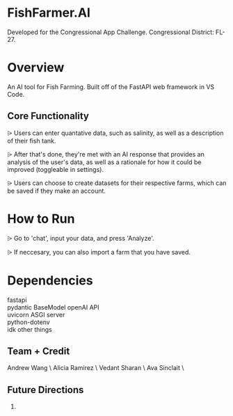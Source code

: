 # FishFarmer.AI
Developed for the Congressional App Challenge. Congressional District: FL-27. 
# Overview
An AI tool for Fish Farming. Built off of the FastAPI web framework in VS Code.   
##  Core Functionality
⩥ Users can enter quantative data, such as salinity, as well as a description of their fish tank.

⩥ After that's done, they're met with an AI response that provides an analysis of the user's data, as well as a rationale for how it could be improved (toggleable in settings).

⩥ Users can choose to create datasets for their respective farms, which can be saved if they make an account.


# How to Run
⩥ Go to 'chat', input your data, and press 'Analyze'.

⩥ If neccesary, you can also import a farm that you have saved.

# Dependencies
fastapi \
pydantic BaseModel 
openAI API \
uvicorn ASGI server \
python-dotenv \
idk other things   


## Team + Credit
Andrew Wang \ 
Alicia Ramirez  \ 
Vedant Sharan  \ 
Ava Sinclait  \ 


## Future Directions
1. 
